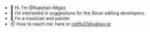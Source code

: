 - 👋 Hi, I’m @Kapetan-Migas
- 👀 I’m interested in suggestions for the Slicer editing developers.
- 🌱 I’m a musician and painter
- 📫 How to reach me: here or cptfly21@yahoo.gr

<!---
Kapetan-Migas/Kapetan-Migas is a ✨ special ✨ repository because its `README.md` (this file) appears on your GitHub profile.
You can click the Preview link to take a look at your changes.
--->
